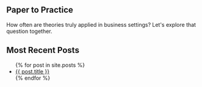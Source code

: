 
## Paper to Practice

How often are theories truly applied in business settings? Let's explore that question together.

## Most Recent Posts

<ul>
  {% for post in site.posts %}
    <li>
      <a href="{{ post.url }}">{{ post.title }}</a>
    </li>
  {% endfor %}
</ul>
